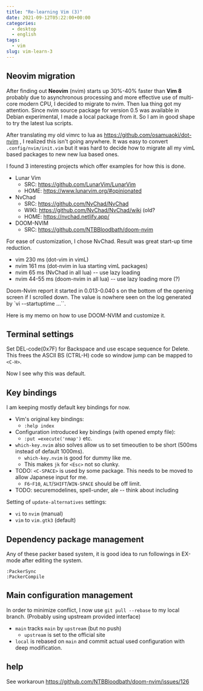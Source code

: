 ```yaml
---
title: "Re-learning Vim (3)"
date: 2021-09-12T05:22:00+00:00
categories:
  - desktop
  - english
tags:
  - vim
slug: vim-learn-3
---
```


## Neovim migration

After finding out **Neovim** (nvim) starts up 30%-40% faster than **Vim 8**
probably due to asynchronous processing and more effective use of multi-core
modern CPU, I decided to migrate to nvim.  Then lua thing got my attention.
Since nvim source package for version 0.5 was available in Debian experimental,
I made a local package from it.  So I am in good shape to try the latest lua
scripts.

After translating my old vimrc to lua as https://github.com/osamuaoki/dot-nvim
, I realized this isn't going anywhere.  It was easy to convert
`.config/nvim/init.vim` but it was hard to decide how to migrate all my vimL
based packages to new new lua based ones.

I found 3 interesting projects which offer examples for how this is done.

* Lunar Vim
  * SRC: https://github.com/LunarVim/LunarVim
  * HOME: https://www.lunarvim.org/#opinionated
* NvChad
  * SRC: https://github.com/NvChad/NvChad
  * WIKI: https://github.com/NvChad/NvChad/wiki (old?
  * HOME: https://nvchad.netlify.app/
* DOOM-NVIM
  * SRC: https://github.com/NTBBloodbath/doom-nvim

For ease of customization, I chose NvChad.  Result was great start-up time
reduction.

* vim  230 ms (dot-vim in vimL)
* nvim 161 ms (dot-nvim in lua starting vimL packages)
* nvim  65 ms (NvChad in all lua)  -- use lazy loading
* nvim  44-55 ms (doom-nvim in all lua) -- use lazy loading more (?)

Doom-Nvim report it started in 0.013-0.040 s on the bottom of the opening screen if I scrolled down.  The value is nowhere seen on the log generated by `vi --startuptime ...``.

Here is my memo on how to use DOOM-NVIM and customize it.

## Terminal settings

Set DEL-code(0x7F) for Backspace and use escape sequence for Delete.  This
frees the ASCII BS (CTRL-H) code so window jump can be mapped to `<C-H>`.

Now I see why this was default.

## Key bindings

I am keeping mostly default key bindings for now.

* Vim's original key bindings:
    * `:help index`
* Configuration introduced key bindings (with opened empty file):
    * `:put =execute('nmap')` etc.
* `which-key.nvim` also solves allow us to set timeoutlen to be short (500ms
  instead of default 1000ms).
    * `which-key.nvim` is good for dummy like me.
    * This makes `jk` for `<Esc>` not so clunky.
* TODO: `<C-SPACE>` is used by some package.  This needs to be moved to allow
  Japanese input for me.
    * `F6`-`F10`, `ALT`/`SHIFT`/`WIN-SPACE` should be off limit.
* TODO: securemodelines, spell-under, ale -- think about including

Setting of `update-alternatives` settings:
* `vi` to `nvim` (manual)
* `vim` to `vim.gtk3` (default)

## Dependency package management

Any of these packer based system, it is good idea to run followings in EX-mode
after editing the system.

```
:PackerSync
:PackerCompile
```

## Main configuration management

In order to minimize conflict, I now use `git pull --rebase` to my local
branch.  (Probably using upstream provided interface)

* `main` tracks `main` by `upstream` (but no push)
    * `upstream` is set to the official site
* `local` is rebased on `main` and commit actual used configuration with deep
  modification.

## help

See workaroun https://github.com/NTBBloodbath/doom-nvim/issues/126




<!-- vim: set sw=4 sts=4 ai si et tw=79 ft=markdown: -->
